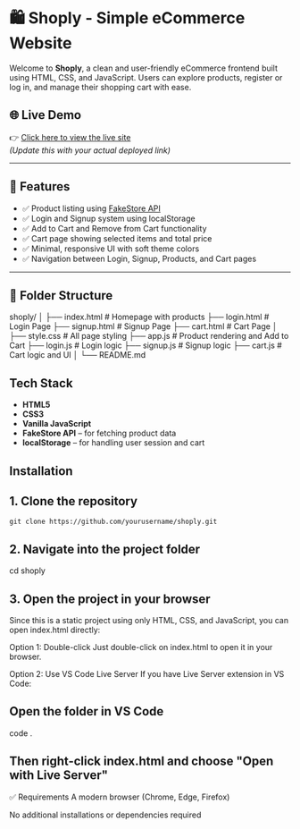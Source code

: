 
# 🛍️ Shoply - Simple eCommerce Website

Welcome to **Shoply**, a clean and user-friendly eCommerce frontend built using HTML, CSS, and JavaScript. Users can explore products, register or log in, and manage their shopping cart with ease.


## 🌐 Live Demo

👉 [Click here to view the live site](https://deepikaleelakumar.github.io/Shoply/)  
*(Update this with your actual deployed link)*

---

## 📌 Features

- ✅ Product listing using [FakeStore API](https://fakestoreapi.com/)
- ✅ Login and Signup system using localStorage
- ✅ Add to Cart and Remove from Cart functionality
- ✅ Cart page showing selected items and total price
- ✅ Minimal, responsive UI with soft theme colors
- ✅ Navigation between Login, Signup, Products, and Cart pages

---

## 📁 Folder Structure

shoply/
│
├── index.html # Homepage with products
├── login.html # Login Page
├── signup.html # Signup Page
├── cart.html # Cart Page
│
├── style.css # All page styling
├── app.js # Product rendering and Add to Cart
├── login.js # Login logic
├── signup.js # Signup logic
├── cart.js # Cart logic and UI
│
└── README.md

## Tech Stack

- **HTML5**
- **CSS3**
- **Vanilla JavaScript**
- **FakeStore API** – for fetching product data
- **localStorage** – for handling user session and cart






## Installation

## 1. Clone the repository
    git clone https://github.com/yourusername/shoply.git

## 2. Navigate into the project folder
  cd shoply

## 3. Open the project in your browser
Since this is a static project using only HTML, CSS, and JavaScript, you can open index.html directly:

Option 1: Double-click
Just double-click on index.html to open it in your browser.

Option 2: Use VS Code Live Server
If you have Live Server extension in VS Code:
## Open the folder in VS Code
code .

## Then right-click index.html and choose "Open with Live Server"
✅ Requirements
A modern browser (Chrome, Edge, Firefox)

No additional installations or dependencies required


    
